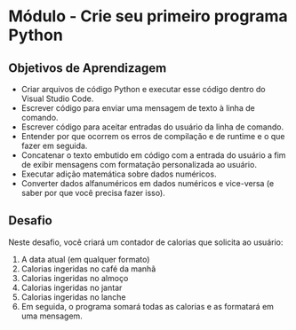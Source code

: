 # Módulo - Crie seu primeiro programa Python

## Objetivos de Aprendizagem

- Criar arquivos de código Python e executar esse código dentro do Visual Studio Code.
- Escrever código para enviar uma mensagem de texto à linha de comando.
- Escrever código para aceitar entradas do usuário da linha de comando.
- Entender por que ocorrem os erros de compilação e de runtime e o que fazer em seguida.
- Concatenar o texto embutido em código com a entrada do usuário a fim de exibir mensagens com formatação personalizada ao usuário.
- Executar adição matemática sobre dados numéricos.
- Converter dados alfanuméricos em dados numéricos e vice-versa (e saber por que você precisa fazer isso).

## Desafio 

Neste desafio, você criará um contador de calorias que solicita ao usuário:

1. A data atual (em qualquer formato)
2. Calorias ingeridas no café da manhã
3. Calorias ingeridas no almoço
4. Calorias ingeridas no jantar
5. Calorias ingeridas no lanche
6. Em seguida, o programa somará todas as calorias e as formatará em uma mensagem.